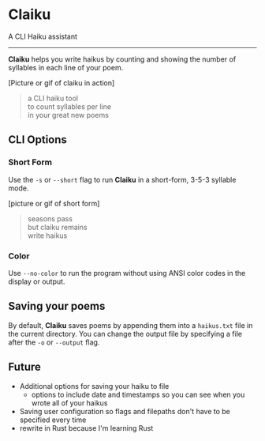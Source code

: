 # Claiku

A CLI Haiku assistant
***

**Claiku** helps you write haikus by counting and showing the number of syllables in each line of your poem.

[Picture or gif of claiku in action]

> a CLI haiku tool  
> to count syllables per line  
> in your great new poems

## CLI Options

### Short Form

Use the `-s` or `--short` flag to run **Claiku** in a short-form, 3-5-3 syllable mode.

[picture or gif of short form]

> seasons pass  
> but claiku remains  
> write haikus

### Color

Use `--no-color` to run the program without using ANSI color codes in the display or output.

## Saving your poems

By default, **Claiku** saves poems by appending them into a `haikus.txt` file in the current directory. You can change the output file by specifying a file after the  `-o` or `--output` flag.

## Future

 - Additional options for saving your haiku to file
 	- options to include date and timestamps so you can see when you wrote all of your haikus
 - Saving user configuration so flags and filepaths don't have to be specified every time
 - rewrite in Rust because I'm learning Rust